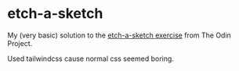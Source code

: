 # etch-a-sketch

My (very basic) solution to the [etch-a-sketch exercise](https://www.theodinproject.com/lessons/foundations-etch-a-sketch) from The Odin Project.

Used tailwindcss cause normal css seemed boring.
